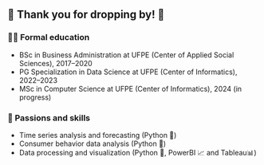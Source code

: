 ## 👋 Thank you for dropping by! 👋
### 🧑‍🏫 Formal education
* BSc in Business Administration at UFPE (Center of Applied Social Sciences), 2017–2020
* PG Specialization in Data Science at UFPE (Center of Informatics), 2022–2023
* MSc in Computer Science at UFPE (Center of Informatics), 2024 (in progress)
  
### 🔭 Passions and skills
* Time series analysis and forecasting (Python 🐍)
* Consumer behavior data analysis (Python 🐍)
* Data processing and visualization (Python 🐍, PowerBI 📈 and Tableau📊)
